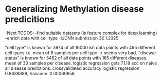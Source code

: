 # Generalizing Methylation disease predicitions
-Next TODOS:
-find suitable datasets (is feature complex for deep learning)
-enrich data with cell type
-IJCNN submission 30.1.2025


"cell type" is known for 3974 of all 16000 ish data points with 495 different cell types i.e. mean of 8 samples per cell type -> seems very bad.
"disease status" is known for 5462 of all data points with 165 different diseases. mean of 33 samples per disease.
logistic regression gets 71.18 acc on naive all disease predictions.
crossvalidated accuracy logistic regression: 0.8638888, Variance: 0.00060956